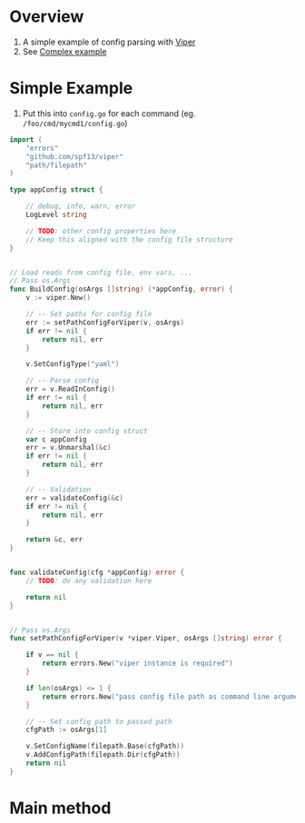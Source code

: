 # Overview
1. A simple example of config parsing with [Viper](https://github.com/spf13/viper)
1. See [Complex example](./config.complex.md)


# Simple Example
1. Put this into `config.go` for each command (eg. `/foo/cmd/mycmd1/config.go`)
```go
import (
	"errors"
	"github.com/spf13/viper"
	"path/filepath"
)

type appConfig struct {

	// debug, info, warn, error
	LogLevel string

	// TODO: other config properties here
	// Keep this aligned with the config file structure
}


// Load reads from config file, env vars, ...
// Pass os.Args
func BuildConfig(osArgs []string) (*appConfig, error) {
	v := viper.New()

	// -- Set paths for config file
	err := setPathConfigForViper(v, osArgs)
	if err != nil {
		return nil, err
	}

	v.SetConfigType("yaml")

	// -- Parse config
	err = v.ReadInConfig()
	if err != nil {
		return nil, err
	}

	// -- Store into config struct
	var c appConfig
	err = v.Unmarshal(&c)
	if err != nil {
		return nil, err
	}

	// -- Validation
	err = validateConfig(&c)
	if err != nil {
		return nil, err
	}

	return &c, err
}


func validateConfig(cfg *appConfig) error {
	// TODO: do any validation here

	return nil
}


// Pass os.Args
func setPathConfigForViper(v *viper.Viper, osArgs []string) error {

	if v == nil {
		return errors.New("viper instance is required")
	}

	if len(osArgs) <= 1 {
		return errors.New("pass config file path as command line argument")
	}

	// -- Set config path to passed path
	cfgPath := osArgs[1]

	v.SetConfigName(filepath.Base(cfgPath))
	v.AddConfigPath(filepath.Dir(cfgPath))
	return nil
}
```

# Main method
```go

```